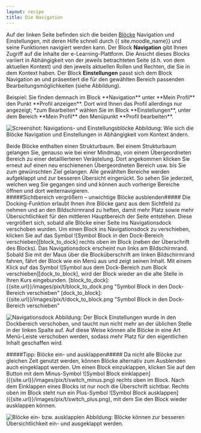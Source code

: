 ```yaml
---
layout: recipe
title: Die Navigation
---
```


Auf der linken Seite befinden sich die beiden [Blöcke](http://docs.moodle.org/{{site.moodle_version}}/de/Bl%C3%B6cke) Navigation und Einstellungen, mit deren Hilfe schnell durch {{ site.moodle_name}} und seine Funktionen navigiert werden kann. Der Block **Navigation** gibt Ihnen Zugriff auf die Inhalte der e-Learning-Plattform. Die Ansicht dieses Blocks variiert in Abhängigkeit von der jeweils betrachteten Seite (d.h. von dem aktuellen Kontext) und den jeweils aktuellen Rollen und Rechten, die Sie in dem Kontext haben. Der Block **Einstellungen** passt sich dem Block Navigation an und präsentiert die für den gewählten Bereich passenden Bearbeitungsmöglichkeiten (siehe Abbildung).

<div class="example" markdown="1" >
Beispiel: Sie finden demnach im Block **Navigation** unter **Mein Profil** den Punkt **Profil anzeigen**. Dort wird Ihnen das Profil allerdings nur angezeigt; *zum Bearbeiten* wählen Sie im Block **Einstellungen**, unter dem Bereich **Mein Profil** den Menüpunkt **Profil bearbeiten**. 
</div>

![Screenshot: Navigations- und Einstellungsblöcke]({{site.url}}/images/screenshots/navigation_und_einstellungen.png)
Abbildung: Wie sich die Blöcke Navigation und Einstellungen in Abhängigkeit vom Kontext ändern.

<div class="footnote" markdown="1" >
Beide Blöcke enthalten einen Strukturbaum. Bei einem Strukturbaum gelangen Sie, genauso wie bei einer Mindmap, von einem Übergeordneten Bereich zu einer detaillierteren Verästelung. Dort angekommen klicken Sie erneut auf einen neu erschienenen Übergeordneten Bereich usw. bis Sie zum gewünschten Ziel gelangen. Alle gewählten Bereiche werden aufgeklappt und zur besseren Übersicht eingerückt. So sehen Sie jederzeit, welchen weg Sie gegangen sind und können auch vorherige Bereiche öffnen und dort weiternavigieren.
</div>

<div class="tip" markdown="1" >
#####Sichtbereich vergrößern – unwichtige Blöcke ausblenden#####
Die Docking-Funktion erlaubt Ihnen ihre Blöcke ganz aus dem Sichtfeld zu nehmen und an den Bildschirmrand zu heften, damit mehr Platz sowie mehr Übersichtlichkeit für den mittleren Hauptbereich der Seite entstehen. Diese vergrößert sich, sobald alle Blöcke einer Seite ins Navigationsdock verschoben wurden. Um einen Block ins Navigationsdock zu verschieben, klicken Sie auf das Symbol ![Symbol Block in den Dock-Bereich verschieben][block_to_dock] rechts oben im Block (neben der Überschrift des Blocks). Das Navigationsdock erscheint nun links am Bildschirmrand. Sobald Sie mit der Maus über die Blocküberschrift am linken Bildschirmrand fahren, fährt der Block wie ein Menü aus und zeigt seinen Inhalt. Mit einem Klick auf das Symbol ![Symbol aus dem Dock-Bereich zum Block verschieben][dock_to_block], wird der Block wieder an die alte Stelle in Ihren Kurs eingebunden.
[block_to_dock]: {{site.url}}/images/pix/t/block_to_dock.png  "Symbol Block in den Dock-Bereich verschieben"
[dock_to_block]: {{site.url}}/images/pix/t/dock_to_block.png  "Symbol Block in den Dock-Bereich verschieben"

![Navigationsdock]({{site.url}}/images/screenshots/navigationsdock.png)
Abbildung: Der Block Einstellungen wurde in den Dockbereich verschoben, und taucht nun nicht mehr an der üblichen Stelle in der linken Spalte auf. 
Auf diese Weise können alle Blöcke in eine Art Menü-Leiste verschoben werden, sodass mehr Platz für den eigentlichen Inhalt geschaffen wird.
</div>

<div class="tip" markdown="1" >
#####Tipp: Blöcke ein- und ausklappen#####
Da nicht alle Blöcke zur gleichen Zeit genutzt werden, können Blöcke alternativ zum Ausblenden auch eingeklappt werden. Um einen Block einzuklappen, klicken Sie auf den Button mit dem Minus-Symbol ![Symbol Block einklappen]({{site.url}}/images/pix/t/switch_minus.png) rechts oben im Block. Nach dem Einklappen eines Blocks ist nur noch die Überschrift sichtbar. Rechts oben im Block steht nun ein Plus-Symbol ![Symbol Block ausklappen]({{site.url}}/images/pix/t/switch_plus.png), mit dem Sie den Block wieder ausklappen können.

![Blöcke ein- bzw. ausklapplen]({{site.url}}/images/screenshots/block_ein-aus-klappen.png)
Abbildung: Blöcke können zur besseren Übersichtlichkeit ein- und ausgeklappt werden.
 

</div>